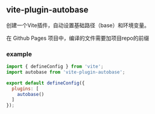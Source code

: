 ## vite-plugin-autobase

创建一个Vite插件，自动设置基础路径（base）和环境变量。

在 Github Pages 项目中，编译的文件需要加项目repo的前缀

### example

``` js
import { defineConfig } from 'vite';
import autobase from 'vite-plugin-autobase';

export default defineConfig({
  plugins: [
    autobase()
  ]
});
```



